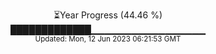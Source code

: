 <p align="center">
⏳Year Progress (44.46 %) <br>
█████████████▁▁▁▁▁▁▁▁▁▁▁▁▁▁▁▁▁ <br>
<sub>Updated: Mon, 12 Jun 2023 06:21:53 GMT</sub>
</p>

